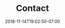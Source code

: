 ---
title: 'Contact'
date: 2018-11-14T19:02:50-07:00
draft: false
image: 'image url'
type: 'contact'
layout: 'contact'
---